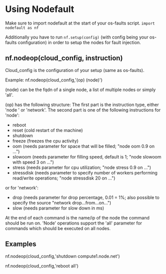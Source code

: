 # Using Nodefault

Make sure to import nodefault at the start of your os-faults script.
`import nodefault as nf`

Additionally you have to run `nf.setup(config)` (with config being your os-faults configuration) in order to setup the nodes for fault injection.

## nf.nodeop(cloud_config, instruction)

Cloud_config is the configuration of your setup (same as os-faults).

Example: nf.nodeop(cloud_config,'(op) (node)')

(node) can be the fqdn of a single node, a list of multiple nodes or simply 'all'.

(op) has the following structure:
The first part is the instruction type, either 'node ' or 'network'.
The second part is one of the following instructions for 'node':
* reboot
* reset (cold restart of the machine)
* shutdown
* freeze (freezes the cpu activity)
* oom (needs parameter for space that will be filled; "node oom 0.9 on ...")
* slowoom  (needs parameter for filling speed, default is 1; "node slowoom with speed 3 on ...")
* stress (needs parameter for cpu utilization; "node stress 0.9 on ...")
* stressdisk (needs parameter to specify number of workers performing read/write operations; "node stressdisk 20 on ...")

or for 'network':
* drop (needs parameter for drop percentage, 0.01 = 1%; also possible to specify the source "network drop...from...on...")
* slow (needs parameter for slow down in ms)

At the end of each command is the name/ip of the node the command should be run on.
'Node' operations support the 'all' parameter for commands which should be executed on all nodes.

## Examples

nf.nodeop(cloud_config,'shutdown compute1.node.net')

nf.nodeop(cloud_config,'reboot all')
